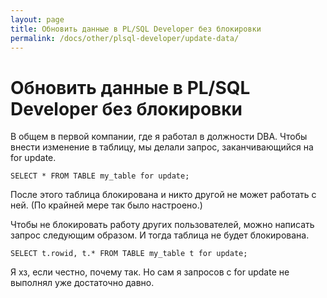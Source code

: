 ```yaml
---
layout: page
title: Обновить данные в PL/SQL Developer без блокировки
permalink: /docs/other/plsql-developer/update-data/
---
```



# Обновить данные в PL/SQL Developer без блокировки


В общем в первой компании, где я работал в должности DBA. Чтобы внести изменение в таблицу, мы делали запрос, заканчивающийся на for update.

    SELECT * FROM TABLE my_table for update;

После этого таблица блокирована и никто другой не может работать с ней. (По крайней мере так было настроено.)


Чтобы не блокировать работу других пользователей, можно написать запрос следующим образом. И тогда таблица не будет блокирована.

    SELECT t.rowid, t.* FROM TABLE my_table t for update;

Я хз, если честно, почему так. Но сам я запросов с for update не выполнял уже достаточно давно.
